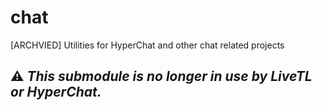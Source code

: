 # chat

[ARCHVIED] Utilities for HyperChat and other chat related projects

## ⚠ ***This submodule is no longer in use by LiveTL or HyperChat.***

